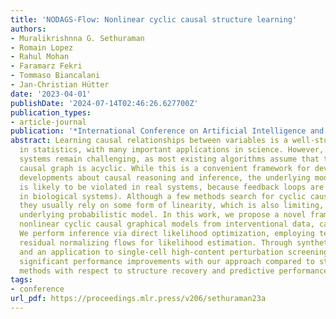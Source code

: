 ```yaml
---
title: 'NODAGS-Flow: Nonlinear cyclic causal structure learning'
authors:
- Muralikrishnna G. Sethuraman
- Romain Lopez
- Rahul Mohan
- Faramarz Fekri
- Tommaso Biancalani
- Jan-Christian Hütter
date: '2023-04-01'
publishDate: '2024-07-14T02:46:26.627700Z'
publication_types:
- article-journal
publication: '*International Conference on Artificial Intelligence and Statistics*'
abstract: Learning causal relationships between variables is a well-studied problem
  in statistics, with many important applications in science. However, modeling real-world
  systems remain challenging, as most existing algorithms assume that the underlying
  causal graph is acyclic. While this is a convenient framework for developing theoretical
  developments about causal reasoning and inference, the underlying modeling assumption
  is likely to be violated in real systems, because feedback loops are common (e.g.,
  in biological systems). Although a few methods search for cyclic causal models,
  they usually rely on some form of linearity, which is also limiting, or lack a clear
  underlying probabilistic model. In this work, we propose a novel framework for learning
  nonlinear cyclic causal graphical models from interventional data, called NODAGS-Flow.
  We perform inference via direct likelihood optimization, employing techniques from
  residual normalizing flows for likelihood estimation. Through synthetic experiments
  and an application to single-cell high-content perturbation screening data, we show
  significant performance improvements with our approach compared to state-of-the-art
  methods with respect to structure recovery and predictive performance.
tags:
- conference
url_pdf: https://proceedings.mlr.press/v206/sethuraman23a
---
```

